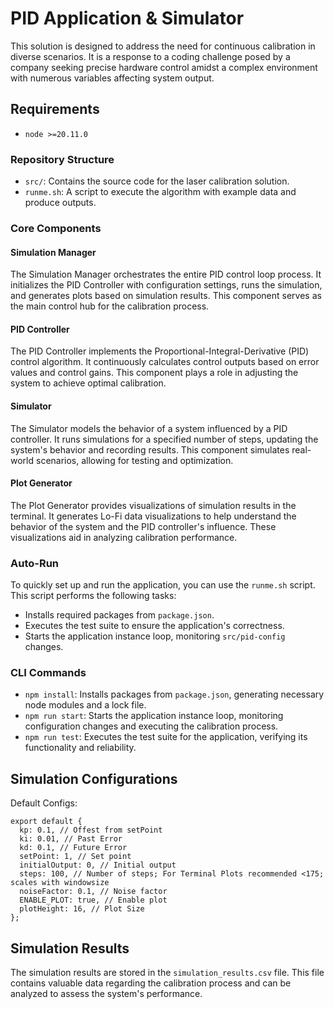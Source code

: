 # PID Application & Simulator

This solution is designed to address the need for continuous calibration in diverse scenarios. It is a response to a coding challenge posed by a company seeking precise hardware control amidst a complex environment with numerous variables affecting system output.

## Requirements

- `node >=20.11.0`

### Repository Structure

- `src/`: Contains the source code for the laser calibration solution.
- `runme.sh`: A script to execute the algorithm with example data and produce outputs.

### Core Components

#### Simulation Manager

The Simulation Manager orchestrates the entire PID control loop process. It initializes the PID Controller with configuration settings, runs the simulation, and generates plots based on simulation results. This component serves as the main control hub for the calibration process.

#### PID Controller

The PID Controller implements the Proportional-Integral-Derivative (PID) control algorithm. It continuously calculates control outputs based on error values and control gains. This component plays a role in adjusting the system to achieve optimal calibration.

#### Simulator

The Simulator models the behavior of a system influenced by a PID controller. It runs simulations for a specified number of steps, updating the system's behavior and recording results. This component simulates real-world scenarios, allowing for testing and optimization.

#### Plot Generator

The Plot Generator provides visualizations of simulation results in the terminal. It generates Lo-Fi data visualizations to help understand the behavior of the system and the PID controller's influence. These visualizations aid in analyzing calibration performance.

### Auto-Run

To quickly set up and run the application, you can use the `runme.sh` script. This script performs the following tasks:

- Installs required packages from `package.json`.
- Executes the test suite to ensure the application's correctness.
- Starts the application instance loop, monitoring `src/pid-config` changes.

### CLI Commands

- `npm install`: Installs packages from `package.json`, generating necessary node modules and a lock file.
- `npm run start`: Starts the application instance loop, monitoring configuration changes and executing the calibration process.
- `npm run test`: Executes the test suite for the application, verifying its functionality and reliability.

## Simulation Configurations

Default Configs:

```
export default {
  kp: 0.1, // Offest from setPoint
  ki: 0.01, // Past Error
  kd: 0.1, // Future Error
  setPoint: 1, // Set point
  initialOutput: 0, // Initial output
  steps: 100, // Number of steps; For Terminal Plots recommended <175; scales with windowsize
  noiseFactor: 0.1, // Noise factor
  ENABLE_PLOT: true, // Enable plot
  plotHeight: 16, // Plot Size
};
```

## Simulation Results

The simulation results are stored in the `simulation_results.csv` file. This file contains valuable data regarding the calibration process and can be analyzed to assess the system's performance.
